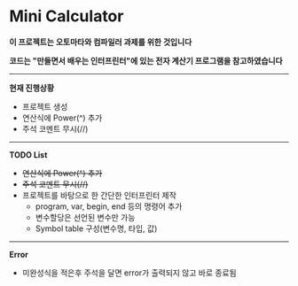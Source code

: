 # Mini Calculator


**이 프로젝트는 오토마타와 컴파일러 과제를 위한 것입니다**

**코드는 "만들면서 배우는 인터프린터"에 있는 전자 계산기 프로그램을 참고하였습니다**

---


**현재 진행상황**
 * 프로젝트 생성
 * 연산식에 Power(^) 추가
 * 주석 코멘트 무시(//)

---

**TODO List**
 * ~~연산식에 Power(^) 추가~~
 * ~~주석 코멘트 무시(//)~~
 * 프로젝트를 바탕으로 한 간단한 인터프린터 제작
   * program, var, begin, end 등의 명령어 추가
   * 변수할당은 선언된 변수만 가능
   * Symbol table 구성(변수명, 타입, 값)

---

**Error**
 * 미완성식을 적은후 주석을 달면 error가 출력되지 않고 바로 종료됨